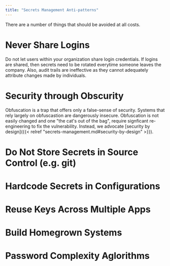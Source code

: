 ```yaml
---
title: "Secrets Management Anti-patterns"
---
```


There are a number of things that should be avoided at all costs.

# Never Share Logins

Do not let users within your organization share login credentials. If logins are shared, then secrets need to be rotated everytime someone leaves the company. Also, audit trails are ineffective as they cannot adequately attribute changes made by individuals.

# Security through Obscurity

Obfuscation is a trap that offers only a false-sense of security. Systems that rely largely on obfuscastion are dangerously insecure. Obfuscation is not easily changed and one "the cat's out of the bag", require signficant re-engineering to fix the vulnerability. Instead, we advocate [security by design]({{< relref "secrets-management.md#security-by-design" >}}).

# Do Not Store Secrets in Source Control (e.g. git)

# Hardcode Secrets in Configurations

# Reuse Keys Across Multiple Apps

# Build Homegrown Systems

# Password Complexity Aglorithms
